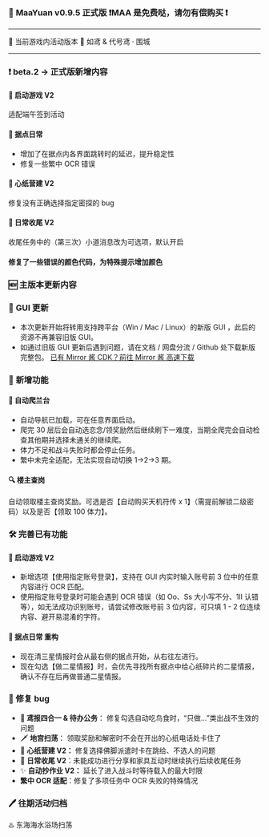 ### 🥳 **MaaYuan v0.9.5 正式版 ❗MAA 是免费哒，请勿有偿购买 ❗**

---

🐾 当前游戏内活动版本 🐾 如鸢 & 代号鸢 · 围城

---

### ❗ **beta.2 -> 正式版新增内容**

#### 🚀 **启动游戏 V2**

适配端午签到活动

#### **🏯 据点日常**

- 增加了在据点内各界面跳转时的延迟，提升稳定性
- 修复一些繁中 OCR 错误

#### 🔨 **心纸营建 V2**

修复没有正确选择指定密探的 bug

#### 🔶 **日常收尾 V2**

收尾任务中的（第三次）小道消息改为可选项，默认开启

#### **修复了一些错误的颜色代码，为特殊提示增加颜色**

### **🆕 主版本更新内容**

### 📢 **GUI 更新**

- 本次更新开始将转用支持跨平台（Win / Mac / Linux）的新版 GUI ，此后的资源不再兼容旧版 GUI。
- 如通过旧版 GUI 更新后遇到问题，请在文档 / 网盘分流 / Github 处下载新版完整包。
  [已有 Mirror 酱 CDK？前往 Mirror 酱 高速下载](https://mirrorchyan.com/zh/projects?rid=MaaYuan)

### 🌟 **新增功能**

#### **🌺 自动爬兰台**

- 自动导航已加载，可在任意界面启动。
- 爬完 30 层后会自动选恋念/领奖励然后继续刷下一难度，当期全爬完会自动检查其他期并选择未通关的继续爬。
- 体力不足和战斗失败时都会停止任务。
- 繁中未完全适配，无法实现自动切换 1→2→3 期。

#### **🔍 楼主查岗**

自动领取楼主查岗奖励。可选是否【自动购买天机符传 x 1】（需提前解锁二级密码）以及是否【领取 100 体力】。

### 🛠️ **完善已有功能**

#### 🚀 **启动游戏 V2**

- 新增选项【使用指定账号登录】，支持在 GUI 内实时输入账号前 3 位中的任意内容进行 OCR 匹配。
- 使用指定账号登录时可能会遇到 OCR 错误（如 Oo、Ss 大小写不分、1lI 认错等），如无法成功识别账号，请尝试修改账号前 3 位内容，可只填 1 - 2 位连续内容、避开易混淆的字符。

#### **🏯 据点日常** 重构

- 现在清三星情报时会从最右侧的据点开始，从右往左进行。
- 现在勾选【做二星情报】时，会优先寻找所有据点中给心纸碎片的二星情报，确认不存在后再做普通二星情报。

### **🔧 修复 bug**

- **📜 鸢报四合一 & 待办公务**： 修复勾选自动吃鸟食时，“只做…”类出战不生效的问题
- 🗡 **地宫扫荡**： 领取奖励和解密时不会在开出的心纸电话处卡住了
- 🔨 **心纸营建 V2：** 修复选择佛脚派遣时卡在跳给、不选人的问题
- 🔶 **日常收尾 V2**：未能成功进行分享和家具互动时继续执行后续收尾任务
- ✨ **自动抄作业 V2：** 延长了进入战斗时等待载入的最大时限
- **繁中 OCR 适配**：修复了多项任务中 OCR 失败的特殊情况

### 🖊 **往期活动归档**

♨️ 东海海水浴场扫荡
